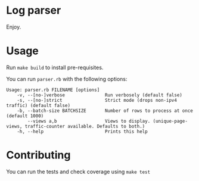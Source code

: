 # Log parser

Enjoy.

# Usage

Run `make build` to install pre-requisites.

You can run `parser.rb` with the following options:

```
Usage: parser.rb FILENAME [options]
    -v, --[no-]verbose               Run verbosely (default false)
    -s, --[no-]strict                Strict mode (drops non-ipv4 traffic) (default false)
    -b, --batch-size BATCHSIZE       Number of rows to process at once (default 1000)
        --views a,b                  Views to display. (unique-page-views, traffic-counter available. Defaults to both.)
    -h, --help                       Prints this help
```

# Contributing

You can run the tests and check coverage using `make test`
